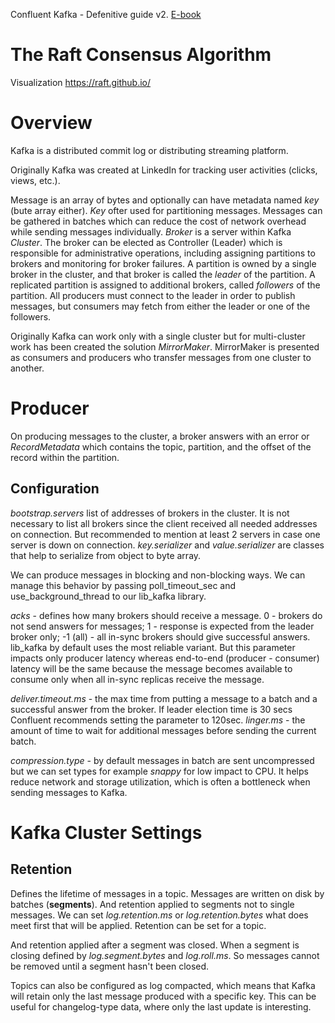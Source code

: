 Confluent Kafka - Defenitive guide v2.
[E-book](https://assets.confluent.io/m/2849a76e39cda2bd/original/20201119-EB-Kafka_The_Definitive_Guide-Preview-Chapters_1_thru_6.pdf)

# The Raft Consensus Algorithm
Visualization https://raft.github.io/

# Overview
Kafka is a distributed commit log or distributing streaming platform.

Originally Kafka was created at LinkedIn for tracking user activities (clicks, views, etc.).


Message is an array of bytes and optionally can have metadata named _key_ (bute array either). _Key_ ofter used for partitioning messages. Messages can be gathered in batches  which can reduce the cost of network overhead while sending messages individually.
*Broker* is a server within Kafka *Cluster*. The broker can be elected as Controller (Leader) which is responsible for administrative operations, including assigning partitions to brokers and monitoring for broker failures.
A partition is owned by a single broker in the cluster, and that broker is called the _leader_ of the partition. A replicated partition is assigned to additional brokers, called _followers_ of the partition. 
All producers must connect to the leader in order to publish messages, but consumers may fetch from either the leader or one of the followers.

Originally Kafka can work only with a single cluster but for multi-cluster work has been created the solution *MirrorMaker*. MirrorMaker is presented as consumers and producers who transfer messages from one cluster to another.

# Producer
On producing messages to the cluster, a broker answers with an error or _RecordMetadata_ which contains the topic, partition, and the offset of the record within the partition.
## Configuration
_bootstrap.servers_ list of addresses of brokers in the cluster. It is not necessary to list all brokers since the client received all needed addresses on connection. But recommended to mention at least 2 servers in case one server is down on connection.
_key.serializer_ and _value.serializer_ are classes that help to serialize from object to byte array.

We can produce messages in blocking and non-blocking ways. We can manage this behavior by passing poll_timeout_sec and use_background_thread to our lib_kafka library.

_acks_ - defines how many brokers should receive a message. 0 - brokers do not send answers for messages; 1 - response is expected from the leader broker only; -1 (all) - all in-sync brokers should give successful answers. lib_kafka by default uses the most reliable variant.
But this parameter impacts only producer latency whereas end-to-end (producer - consumer) latency will be the same because the message becomes available to consume only when all in-sync replicas receive the message.

_deliver.timeout.ms_ - the max time from putting a message to a batch and a successful answer from the broker. If leader election time is 30 secs Confluent recommends setting the parameter to 120sec.
_linger.ms_ - the amount of time to wait for additional messages before sending the current batch. 

_compression.type_ - by default messages in batch are sent uncompressed but we can set types for example _snappy_ for low impact to CPU. It helps reduce network and storage utilization, which is often a bottleneck when sending messages to Kafka.



# Kafka Cluster Settings

## Retention
Defines the lifetime of messages in a topic. Messages are written on disk by batches (**segments**). And retention applied to segments not to single messages.
We can set _log.retention.ms_ or _log.retention.bytes_ what does meet first that will be applied. Retention can be set for a topic.

And retention applied after a segment was closed. When a segment is closing defined by _log.segment.bytes_ and _log.roll.ms_.
So messages cannot be removed until a segment hasn't been closed.

Topics can also be configured as log compacted, which means that Kafka will retain only the last message produced with a specific key. This can be useful for changelog-type data, where only the last update is interesting.




